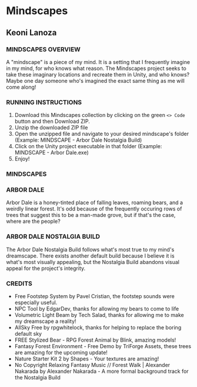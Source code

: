# Mindscapes

## Keoni Lanoza

### MINDSCAPES OVERVIEW

A "mindscape" is a piece of my mind. It is a setting that I frequently imagine in my mind, for who knows what reason. The Mindscapes project seeks to take these imaginary locations and recreate them in Unity, and who knows? Maybe one day someone who's imagined the exact same thing as me will come along!

### RUNNING INSTRUCTIONS

1. Download this Mindscapes collection by clicking on the green `<> Code` button and then Download ZIP.
2. Unzip the downloaded ZIP file
3. Open the unzipped file and navigate to your desired mindscape's folder (Example: MINDSCAPE - Arbor Dale Nostalgia Build)
4. Click on the Unity project executable in that folder (Example: MINDSCAPE - Arbor Dale.exe)
5. Enjoy!

### MINDSCAPES

### ARBOR DALE

Arbor Dale is a honey-tinted place of falling leaves, roaming bears, and a weirdly linear forest. It's odd because of the frequently occuring rows of trees that suggest this to be a man-made grove, but if that's the case, where are the people? 

### ARBOR DALE NOSTALGIA BUILD

The Arbor Dale Nostalgia Build follows what's most true to my mind's dreamscape. There exists another default build because I believe it is what's most visually appealing, but the Nostalgia Build abandons visual appeal for the project's integrity.

### CREDITS

- Free Footstep System by Pavel Cristian, the footstep sounds were especially useful.
- NPC Tool by EdgarDev, thanks for allowing my bears to come to life
- Volumetric Light Beam by Tech Salad, thanks for allowing me to make my dreamscape a reality!
- AllSky Free by rpgwhitelock, thanks for helping to replace the boring default sky
- FREE Stylized Bear - RPG Forest Animal by Blink, amazing models!
- Fantasy Forest Environment - Free Demo by TriForge Assets, these trees are amazing for the upcoming update!
- Nature Starter Kit 2 by Shapes - Your textures are amazing!
- No Copyright Relaxing Fantasy Music // Forest Walk | Alexander Nakarada by Alexander Nakarada - A more formal background track for the Nostalgia Build
